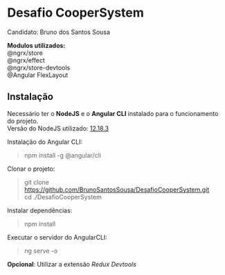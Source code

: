 # Desafio CooperSystem
Candidato: Bruno dos Santos Sousa

**Modulos utilizados:** \
@ngrx/store \
@ngrx/effect \
@ngrx/store-devtools \
@Angular FlexLayout

## Instalação

Necessário ter o **NodeJS** e o **Angular CLI** instalado para o funcionamento do projeto. \
Versão do NodeJS utilizado: [12.18.3](https://nodejs.org/pt-br/)

Instalação do Angular CLI:
>npm install -g @angular/cli

Clonar o projeto:
> git clone https://github.com/BrunoSantosSousa/DesafioCooperSystem.git \
> cd ./DesafioCooperSystem

Instalar dependências:
> npm install

Executar o servidor do AngularCLI:
> ng serve -o

**Opcional**: Utilizar a extensão *Redux Devtools*
